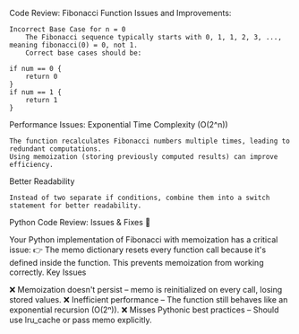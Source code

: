 Code Review: Fibonacci Function
Issues and Improvements:

    Incorrect Base Case for n = 0
        The Fibonacci sequence typically starts with 0, 1, 1, 2, 3, ..., meaning fibonacci(0) = 0, not 1.
        Correct base cases should be:

    if num == 0 {
        return 0
    }
    if num == 1 {
        return 1
    }

Performance Issues: Exponential Time Complexity (O(2^n))

    The function recalculates Fibonacci numbers multiple times, leading to redundant computations.
    Using memoization (storing previously computed results) can improve efficiency.

Better Readability

    Instead of two separate if conditions, combine them into a switch statement for better readability.

Python
Code Review: Issues & Fixes 🚀

Your Python implementation of Fibonacci with memoization has a critical issue:
👉 The memo dictionary resets every function call because it's defined inside the function. This prevents memoization from working correctly.
Key Issues

❌ Memoization doesn't persist – memo is reinitialized on every call, losing stored values.
❌ Inefficient performance – The function still behaves like an exponential recursion (O(2ⁿ)).
❌ Misses Pythonic best practices – Should use lru_cache or pass memo explicitly.